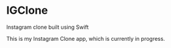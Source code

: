 # IGClone
Instagram clone built using Swift

This is my Instagram Clone app, which is currently in progress.
